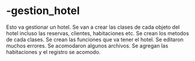 # -gestion_hotel 
Esto va gestionar un hotel. Se van a crear las clases de cada objeto del hotel incluso las reservas, clientes, habitaciones etc. Se crean los metodos de cada clases. Se crean las funciones que va tener el hotel. Se editaron muchos errores. Se acomodaron algunos archivos. Se agregan las habitaciones y el registro se acomodo.
